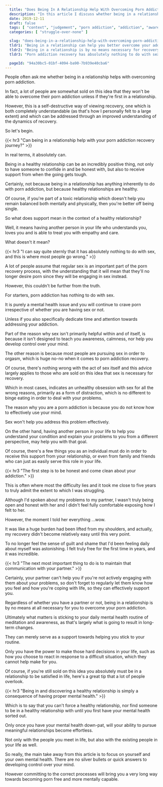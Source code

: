 ```yaml
---
  title: "Does Being In A Relationship Help With Overcoming Porn Addiction?"
  description: "In this article I discuss whether being in a relationship can help with your porn addiction recovery."
  date: 2019-12-11
  draft: false
  tags: [ "context", "judgement", "porn addiction", "addiction", "awareness", "awareness exercises", "perspective", "nofap", "neverfap", "neverfap deluxe" ]
  categories: [ "struggle-over-none" ]

  slug: "does-being-in-a-relationship-help-with-overcoming-porn-addiction"
  tldr1: "Being in a relationship can help you better overcome your addiction."
  tldr2: "Being in a relationship is by no means necessary for recovery."
  tldr3: "Porn addiction recovery has absolutely nothing to do with sex."

  pageId: "94a30bc5-01bf-4094-ba90-7b939e40cba6"
---
```


<!-- Happy with edit -->

People often ask me whether being in a relationship helps with overcoming porn addiction.

In fact, a lot of people are somewhat sold on this idea that they won't be able to overcome their porn addiction unless if they're first in a relationship.

However, this is a self-destructive way of viewing recovery, one which is both completely understandable (as that's how I personally felt to a large extent) and which can be addressed through an improved understanding of the dynamics of recovery.

So let's begin.


{{< hr3 "Can being in a relationship help with your porn addiction recovery journey?" >}}


In real terms, it absolutely can.

Being in a healthy relationship can be an incredibly positive thing, not only to have someone to confide in and be honest with, but also to receive support from when the going gets tough.

Certainly, not because being in a relationship has anything inherently to do with porn addiction, but because healthy relationships are healthy.

Of course, if you're part of a toxic relationship which doesn't help you remain balanced both mentally and physically, then you're better off being single.

So what does support mean in the context of a healthy relationship?

Well, it means having another person in your life who understands you, loves you and is able to treat you with empathy and care.

What doesn't it mean?


{{< hr3 "I can say quite sternly that it has absolutely nothing to do with sex, and this is where most people go wrong." >}}


A lot of people assume that regular sex is an important part of the porn recovery process, with the understanding that it will mean that they'll no longer desire porn since they will be engaging in sex instead.

However, this couldn't be further from the truth.

For starters, porn addiction has nothing to do with sex.

It is purely a mental health issue and you will continue to crave porn irrespective of whether you are having sex or not.

Unless if you also specifically dedicate time and attention towards addressing your addiction.

Part of the reason why sex isn't primarily helpful within and of itself, is because it isn't designed to teach you awareness, calmness, nor help you develop control over your mind.

The other reason is because most people are pursuing sex in order to orgasm, which is huge no-no when it comes to porn addiction recovery.

Of course, there's nothing wrong with the act of sex itself and this advice largely applies to those who are sold on this idea that sex is necessary for recovery.

Which in most cases, indicates an unhealthy obsession with sex for all the wrong reasons, primarily as a form of distraction, which is no different to binge eating in order to deal with your problems.

The reason why you are a porn addiction is because you do not know how to effectively use your mind.

Sex won't help you address this problem effectively.

On the other hand, having another person in your life to help you understand your condition and explain your problems to you from a different perspective, may help you with that goal.

Of course, there's a few things you as an individual must do in order to receive this support from your relationship, or even from family and friends who can just as easily serve this role in your life.


{{< hr3 "The first step is to be honest and come clean about your addiction." >}}


This is often where most the difficulty lies and it took me close to five years to truly admit the extent to which I was struggling.

Although I'd spoken about my problems to my partner, I wasn't truly being open and honest with her and I didn't feel fully comfortable exposing how I felt to her.

However, the moment I told her everything ...wow.

It was like a huge burden had been lifted from my shoulders, and actually, my recovery didn't become relatively easy until this very point.

To no longer feel the sense of guilt and shame that I'd been feeling daily about myself was astonishing. I felt truly free for the first time in years, and it was incredible.


{{< hr3 "The next most important thing to do is to maintain that communication with your partner." >}}


Certainly, your partner can't help you if you're not actively engaging with them about your problems, so don't forget to regularly let them know how you feel and how you're coping with life, so they can effectively support you.

Regardless of whether you have a partner or not, being in a relationship is by no means at all necessary for you to overcome your porn addiction.

Ultimately what matters is sticking to your daily mental health routine of meditation and awareness, as that's largely what is going to result in long-term changes.

They can merely serve as a support towards helping you stick to your routine.

Only you have the power to make those hard decisions in your life, such as how you choose to react in response to a difficult situation, which they cannot help make for you.

Of course, if you're still sold on this idea you absolutely must be in a relationship to be satisfied in life, here's a great tip that a lot of people overlook.


{{< hr3 "Being in and discovering a healthy relationship is simply a consequence of having proper mental health." >}}


Which is to say that you can't force a healthy relationship, nor find someone to be in a healthy relationship with until you first have your mental health sorted out.

Only once you have your mental health down-pat, will your ability to pursue meaningful relationships become effortless.

Not only with the people you meet in life, but also with the existing people in your life as well.

So really, the main take away from this article is to focus on yourself and your own mental health. There are no silver bullets or quick answers to developing control over your mind.

However committing to the correct processes will bring you a very long way towards becoming porn free and more mentally capable.
